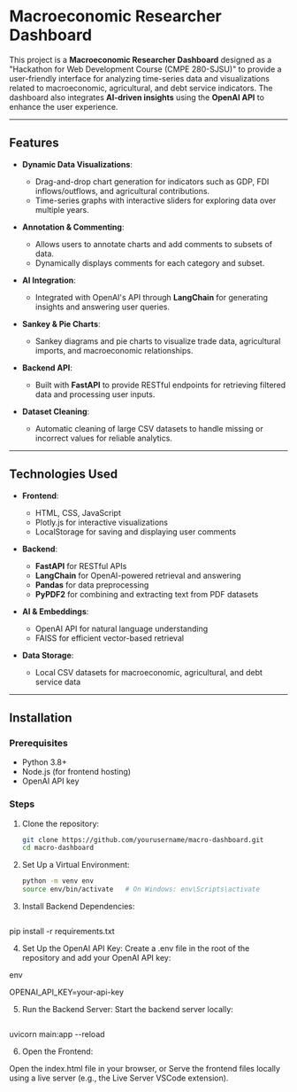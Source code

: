 # Macroeconomic Researcher Dashboard

This project is a **Macroeconomic Researcher Dashboard** designed as a "Hackathon for Web Development Course (CMPE 280-SJSU)" to provide a user-friendly interface for analyzing time-series data and visualizations related to macroeconomic, agricultural, and debt service indicators. The dashboard also integrates **AI-driven insights** using the **OpenAI API** to enhance the user experience.

---

## Features

- **Dynamic Data Visualizations**:
  - Drag-and-drop chart generation for indicators such as GDP, FDI inflows/outflows, and agricultural contributions.
  - Time-series graphs with interactive sliders for exploring data over multiple years.

- **Annotation & Commenting**:
  - Allows users to annotate charts and add comments to subsets of data.
  - Dynamically displays comments for each category and subset.

- **AI Integration**:
  - Integrated with OpenAI's API through **LangChain** for generating insights and answering user queries.

- **Sankey & Pie Charts**:
  - Sankey diagrams and pie charts to visualize trade data, agricultural imports, and macroeconomic relationships.

- **Backend API**:
  - Built with **FastAPI** to provide RESTful endpoints for retrieving filtered data and processing user inputs.

- **Dataset Cleaning**:
  - Automatic cleaning of large CSV datasets to handle missing or incorrect values for reliable analytics.

---

## Technologies Used

- **Frontend**: 
  - HTML, CSS, JavaScript
  - Plotly.js for interactive visualizations
  - LocalStorage for saving and displaying user comments

- **Backend**:
  - **FastAPI** for RESTful APIs
  - **LangChain** for OpenAI-powered retrieval and answering
  - **Pandas** for data preprocessing
  - **PyPDF2** for combining and extracting text from PDF datasets

- **AI & Embeddings**:
  - OpenAI API for natural language understanding
  - FAISS for efficient vector-based retrieval

- **Data Storage**:
  - Local CSV datasets for macroeconomic, agricultural, and debt service data

---

## Installation

### Prerequisites
- Python 3.8+
- Node.js (for frontend hosting)
- OpenAI API key

### Steps

1. Clone the repository:
   ```bash
   git clone https://github.com/yourusername/macro-dashboard.git
   cd macro-dashboard

2. Set Up a Virtual Environment:
  
    ```bash
    python -m venv env
    source env/bin/activate   # On Windows: env\Scripts\activate

3. Install Backend Dependencies:

   ```bash
  pip install -r requirements.txt

4. Set Up the OpenAI API Key: Create a .env file in the root of the repository and add your OpenAI API key:

  env
  
  OPENAI_API_KEY=your-api-key

5. Run the Backend Server: Start the backend server locally:

   ```bash
  uvicorn main:app --reload

6. Open the Frontend:

  Open the index.html file in your browser, or
  Serve the frontend files locally using a live server (e.g., the Live Server VSCode extension).

